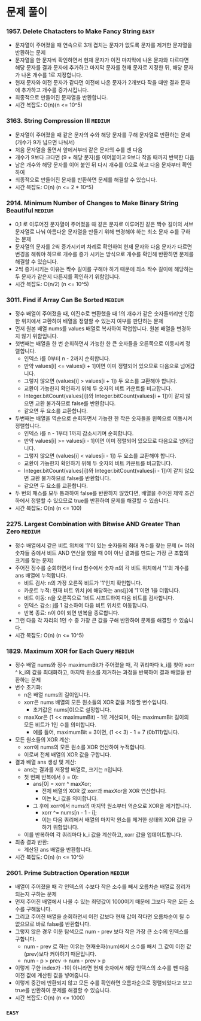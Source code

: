 # 문제 풀이

### 1957. Delete Chatacters to Make Fancy String ```EASY```
- 문자열이 주어졌을 때 연속으로 3개 겹치는 문자가 없도록 문자를 제거한 문자열을 반환하는 문제
- 문자열을 한 문자씩 확인하면서 현재 문자가 이전 마지막에 나온 문자와 다르다면 해당 문자를 결과 문자에 추가하고 마지막 문자를 현재 문자로 지정한 뒤, 해당 문자가 나온 개수를 1로 지정합니다.
- 현재 문자와 이전 문자가 같다면 이전에 나온 문자가 2개보다 작을 때만 결과 문자에 추가하고 개수를 증가시킵니다.
- 최종적으로 만들어진 문자열을 반환합니다.
- 시간 복잡도: O(n)(n <= 10^5)

### 3163. String Compression III ```MEDIUM```
- 문자열이 주어졌을 때 같은 문자의 수와 해당 문자를 구해 문자열로 반환하는 문제 (개수가 9가 넘으면 나눠서)
- 처음 문자열을 돌면서 앞에서부터 같은 문자의 수를 센 다음
- 개수가 9보다 크다면 (9 + 해당 문자)를 이어붙이고 9보다 작을 때까지 반복한 다음
- 남은 개수와 해당 문자를 이어 붙인 뒤 다시 개수를 0으로 하고 다음 문자부터 확인하여
- 최종적으로 만들어진 문자를 반환하면 문제를 해결할 수 있습니다.
- 시간 복잡도: O(n) (n <= 2 * 10^5)

### 2914. Minimum Number of Changes to Make Binary String Beautiful ```MEDIUM```
- 0,1 로 이루어진 문자열이 주어졌을 때 같은 문자로 이루어진 같은 짝수 길이의 서브 문자열로 나눠 아름다운 문자열을 만들기 위해 변경해야 하는 최소 문자 수를 구하는 문제
- 문자열의 문자를 2씩 증가시키며 차례로 확인하여 현재 문자와 다음 문자가 다르면 변경을 해줘야 하므로 개수를 증가 시키는 방식으로 개수를 확인해 반환하면 문제를 해결할 수 있습니다.
- 2씩 증가시키는 이유는 짝수 길이를 구해야 하기 때문에 최소 짝수 길이에 해당하는 두 문자가 같은지 다른지를 확인하기 위함입니다.
- 시간 복잡도: O(n/2) (n <= 10^5)

### 3011. Find if Array Can Be Sorted ```MEDIUM```
- 정수 배열이 주어졌을 때, 이진수로 변환했을 때 1의 개수가 같은 숫자들끼리만 인접한 위치에서 교환하여 배열을 정렬할 수 있는지 여부를 판단하는 문제
- 먼저 원본 배열 nums를 values 배열로 복사하여 작업합니다. 원본 배열을 변경하지 않기 위함입니다.
- 첫번째는 배열을 한 번 순회하면서 가능한 한 큰 숫자들을 오른쪽으로 이동시켜 정렬합니다.
  + 인덱스 i를 0부터 n - 2까지 순회합니다.
  + 만약 values[i] <= values[i + 1]이면 이미 정렬되어 있으므로 다음으로 넘어갑니다.
  + 그렇지 않으면 (values[i] > values[i + 1]) 두 요소를 교환해야 합니다.
  + 교환이 가능한지 확인하기 위해 두 숫자의 비트 카운트를 비교합니다.
  + Integer.bitCount(values[i])와 Integer.bitCount(values[i + 1])이 같지 않으면 교환 불가하므로 false를 반환합니다.
  + 같으면 두 요소를 교환합니다.
- 두번째는 배열을 역순으로 순회하면서 가능한 한 작은 숫자들을 왼쪽으로 이동시켜 정렬합니다.
  + 인덱스 i를 n - 1부터 1까지 감소시키며 순회합니다.
  + 만약 values[i] >= values[i - 1]이면 이미 정렬되어 있으므로 다음으로 넘어갑니다.
  + 그렇지 않으면 (values[i] < values[i - 1]) 두 요소를 교환해야 합니다.
  + 교환이 가능한지 확인하기 위해 두 숫자의 비트 카운트를 비교합니다.
  + Integer.bitCount(values[i])와 Integer.bitCount(values[i - 1])이 같지 않으면 교환 불가하므로 false를 반환합니다.
  + 같으면 두 요소를 교환합니다.
- 두 번의 패스를 모두 통과하여 false를 반환하지 않았다면, 배열을 주어진 제약 조건 하에서 정렬할 수 있으므로 true를 반환하여 문제를 해결할 수 있습니다.
- 시간 복잡도: O(n) (n <= 100)

### 2275. Largest Combination with Bitwise AND Greater Than Zero ```MEDIUM```
- 정수 배열에서 같은 비트 위치에 '1'이 있는 숫자들의 최대 개수를 찾는 문제 (= 여러 숫자들 중에서 비트 AND 연산을 했을 때 0이 아닌 결과를 만드는 가장 큰 조합의 크기를 찾는 문제)
- 주어진 정수를 순회하면서 find 함수에서 숫자 n의 각 비트 위치에서 '1'의 개수를 ans 배열에 누적합니다.
  + 비트 검사: n의 가장 오른쪽 비트가 '1'인지 확인합니다.
  + 카운트 누적: 현재 비트 위치 j에 해당하는 ans[j]에 '1'이면 1을 더합니다.
  + 비트 이동: n을 오른쪽으로 1비트 시프트하여 다음 비트를 검사합니다.
  + 인덱스 감소: j를 1 감소하여 다음 비트 위치로 이동합니다.
  + 반복 종료: n이 0이 되면 반복을 종료합니다.
- 그런 다음 각 자리의 1인 수 중 가장 큰 값을 구해 반환하여 문제를 해결할 수 있습니다.
- 시간 복잡도: O(n) (n <= 10^5)

### 1829. Maximum XOR for Each Query ```MEDIUM```
- 정수 배열 nums와 정수 maximumBit가 주어졌을 때, 각 쿼리마다 k_i를 찾아 xorr ^ k_i의 값을 최대화하고, 마지막 원소를 제거하는 과정을 반복하여 결과 배열을 반환하는 문제
- 변수 초기화:
  + n은 배열 nums의 길이입니다.
  + xorr은 nums 배열의 모든 원소들의 XOR 값을 저장할 변수입니다.
    - 초기값은 nums[0]으로 설정합니다.
  + maxXor은 (1 << maximumBit) - 1로 계산되며, 이는 maximumBit 길이의 모든 비트가 1인 수를 의미합니다.
    - 예를 들어, maximumBit = 3이면, (1 << 3) - 1 = 7 (0b111)입니다.
- 모든 원소들의 XOR 계산:
  + xorr에 nums의 모든 원소를 XOR 연산하여 누적합니다.
  + 이로써 전체 배열의 XOR 값을 구합니다.
- 결과 배열 ans 생성 및 계산:
  + ans는 결과를 저장할 배열로, 크기는 n입니다.
  + 첫 번째 반복에서 (i = 0):
    - ans[0] = xorr ^ maxXor;
      + 전체 배열의 XOR 값 xorr과 maxXor을 XOR 연산합니다.
      + 이는 k_i 값을 의미합니다.
    - 그 후에 xorr에서 nums의 마지막 원소부터 역순으로 XOR을 제거합니다.
      + xorr ^= nums[n - 1 - i];
      + 이는 다음 쿼리에서 배열의 마지막 원소를 제거한 상태의 XOR 값을 구하기 위함입니다.
  + 이를 반복하여 각 쿼리마다 k_i 값을 계산하고, xorr 값을 업데이트합니다.
- 최종 결과 반환:
  + 계산된 ans 배열을 반환합니다.
- 시간 복잡도: O(n) (n <= 10^5)

### 2601. Prime Subtraction Operation ```MEDIUM```
- 배열이 주어졌을 때 각 인덱스의 수보다 작은 소수를 빼서 오름차순 배열로 정리가 되는지 구하는 문제
- 먼저 주어진 배열에서 나올 수 있는 최댓값이 1000이기 때문에 그보다 작은 모든 소수를 구해둡니다.
- 그리고 주어진 배열을 순회하면서 이전 값보다 현재 값이 작다면 오름차순이 될 수 없으므로 바로 false를 반환합니다.
- 그렇지 않은 경우 이분 탐색으로 num - prev 보다 작은 가장 큰 소수의 인덱스를 구합니다.
  + num - prev 로 하는 이유는 현재숫자(num)에서 소수를 빼서 그 값이 이전 값(prev)보다 커야하기 때문입니다.
  + num - p > prev -> num - prev > p
- 이렇게 구한 index가 -1이 아니라면 현재 숫자에서 해당 인덱스의 소수를 뺀 다음 이전 값에 계산된 값을 넣어줍니다.
- 이렇게 중간에 반환되지 않고 모든 수를 확인하면 오름차순으로 정렬되었다고 보고 true를 반환하여 문제를 해결할 수 있습니다.
- 시간 복잡도: O(n) (n <= 1000)

### ```EASY```


